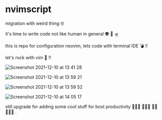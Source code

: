 # nvimscript

migration with weird thing 🤓

it's time to write code not like human in general 👽 👾 🛸

this is repo for configuration neovim, lets code with terminal IDE 💣 !!

let's rock with vim 🥳 !!

![Screenshot 2021-12-10 at 13 41 28](https://user-images.githubusercontent.com/76093597/145532207-46c1108a-5907-4826-af6f-dc872c4328a9.png)

![Screenshot 2021-12-10 at 13 59 21](https://user-images.githubusercontent.com/76093597/145532220-c68d6329-3108-4999-97bd-ee2f72b95319.png)

![Screenshot 2021-12-10 at 13 59 52](https://user-images.githubusercontent.com/76093597/145532230-853464e1-6584-4c9e-ab64-0c3cae3e1335.png)

![Screenshot 2021-12-10 at 14 05 17](https://user-images.githubusercontent.com/76093597/145532236-78525a5c-ea40-4bb2-bbc0-168e482591a2.png)

still upgrade for adding some cool stuff for bost productivity 👩🏼‍🎤 👨🏽‍💻 🕵🏽 🧑🏿‍🔧 .
